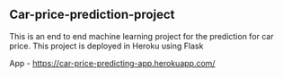 ## Car-price-prediction-project

This is an end to end machine learning project for the prediction for car price. This project is deployed in Heroku using Flask

App - https://car-price-predicting-app.herokuapp.com/

